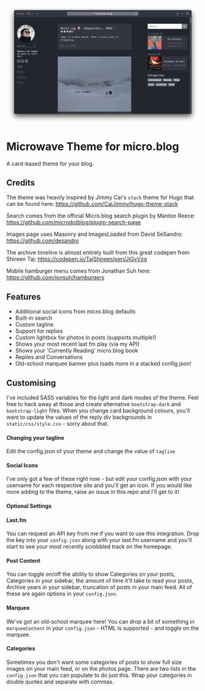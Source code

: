 ![Screenshot of the theme](static/img/image.png)

# Microwave Theme for micro.blog
A card-based theme for your blog.

## Credits
The theme was heavily inspired by Jimmy Cai's `stack` theme for Hugo that can be found here: https://github.com/CaiJimmy/hugo-theme-stack

Search comes from the official Micro.blog search plugin by Manton Reece: https://github.com/microdotblog/plugin-search-page

Images page uses Masonry and ImagesLoaded from David SeSandro: https://github.com/desandro

The archive timeline is almost entirely built from this great codepen from Shireen Taj: https://codepen.io/TajShireen/pen/JjGvVzg

Mobile hamburger menu comes from Jonathan Suh here: https://github.com/jonsuh/hamburgers

## Features
* Additional social icons from micro.blog defaults
* Built-in search
* Custom tagline
* Support for replies
* Custom lightbox for photos in posts (supports multiple!)
* Shows your most recent last.fm play (via my API)
* Shows your 'Currently Reading' micro.blog book
* Replies and Conversations
* Old-school marquee banner
plus loads more in a stacked config.json!


## Customising
I've included SASS variables for the light and dark modes of the theme. Feel free to hack away at those and create alternative `bootstrap-dark` and `bootstrap-light` files. When you change card background colours, you'll want to update the values of the reply div backgrounds in `static/css/style.css` - sorry about that.

#### Changing your tagline
Edit the config.json of your theme and change the value of `tagline`

#### Social Icons
I've only got a few of these right now - but edit your config.json with your username for each respective site and you'll get an icon. If you would like more adding to the theme, raise an issue in this repo and I'll get to it!

#### Optional Settings

#### Last.fm 
You can request an API key from me if you want to use this integration. Drop the key into your `config.json` along with your last.fm username and you'll start to see your most recently scrobbled track on the homepage.

#### Post Content
You can toggle on/off the ability to show Categories on your posts, Categories in your sidebar, the amount of time it'll take to read your posts, Archive years in your sidebar, truncation of posts in your main feed. All of these are again options in your `config.json`.

#### Marquee
We've got an old-school marquee here! You can drop a bit of something in `marqueeContent` in your `config.json` - HTML is supported - and toggle on the marquee. 

#### Categories
Sometimes you don't want some categories of posts to show full size images on your main feed, or on the photos page. There are two lists in the `config.json` that you can populate to do just this. Wrap your categories in double quotes and separate with commas.